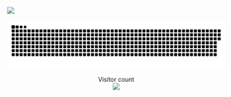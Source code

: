 ![](https://media0.giphy.com/media/3otPorWLQJq5GmHRtu/giphy.gif)

<a href=#><img src="contributions.svg"></a>

<p align="center">
  Visitor count<br>
  <img src="https://profile-counter.glitch.me/Insuetus/count.svg" />
</p>
